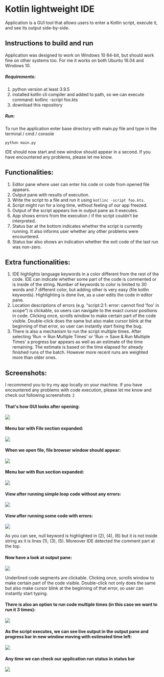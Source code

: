 # Kotlin lightweight IDE 
Application is a GUI tool that allows users to enter a Kotlin script, execute it, and see its output side-by-side.

## Instructions to build and run
Application was designed to work on Windows 10 64-bit, but should work fine on other systems too. For me it works on both Ubuntu 16.04 and Windows 10.

##### Requirements:
1. python version at least 3.9.5
2. installed kotlin cli compiler and added to path, so we can execute command: kotlinc -script foo.kts
3. download this repository

##### Run:
To run the application enter base directory with main.py file and type in the terminal / cmd / console
```
python main.py
```
IDE should now start and new window should appear in a second. If you have encountered any problems, please let me know.


## Functionalities:
1. Editor pane where user can enter his code or code from opened file appears.
2. Output pane with results of execution.
3. Write the script to a file and run it using `kotlinc -script foo.kts`.
4. Script might run for a long time, without feeling of our app freezed.
5. Output of the script appears live in output pane as it executes.
6. App shows errors from the execution / if the script couldn’t be interpreted.
7. Status bar at the bottom indicates whether the script is currently running. It also informs user whether any other problems were encountered.
8. Status bar also shows an indication whether the exit code of the last run was non-zero.

## Extra functionalities:
1. IDE highlights language keywords in a color different from the rest of the code. IDE can indicate whether some part of the code is commented or is inside of the string. Number of keywords to color is limited to 30 words and 7 different color, but adding other is very easy (file kotlin keywords). Highlighting is done live, as a user edits the code in editor pane.
2. Location descriptions of errors (e.g. “script:2:1: error: cannot find 'foo' in scope”) is clickable, so users can navigate to the exact cursor positions in code. Clicking once, scrolls window to make certain part of the code visible. Double-click does the same but also make cursor blink at the beginning of that error, so user can instantly start fixing the bug.
3. There is also a mechanism to run the script multiple times. After selecting 'Run -> Run Multiple Times' or 'Run -> Save & Run Multiple Times' a progress bar appears as well as an estimate of the time remaining. The estimate is based on the time elapsed for already finished runs of the batch. However more recent runs are weighted more than older ones.

## Screenshots:
I recommend you to try my app locally on your machine. If you have encountered any problems with code execution, please let me know and check out following screenshots :)
#### That's how GUI looks after opening:

![](https://github.com/FogInTheFrog/jetbrainsTask/blob/master/screenshots/newfile.png)

#### Menu bar with File section expanded:

![](https://github.com/FogInTheFrog/jetbrainsTask/blob/master/screenshots/menu-bar-file.png)

#### When we open file, file browser window should appear:

![](https://github.com/FogInTheFrog/jetbrainsTask/blob/master/screenshots/open-file.png)

#### Menu bar with Run section expanded:

![](https://github.com/FogInTheFrog/jetbrainsTask/blob/master/screenshots/menu-bar-run.png)

#### View after running simple loop code without any errors:

![](https://github.com/FogInTheFrog/jetbrainsTask/blob/master/screenshots/simple-loop-execution.png)

#### View after running some code with errors:

![](https://github.com/FogInTheFrog/jetbrainsTask/blob/master/screenshots/run-null-safety.png)

As you can see, null keyword is highlighted in (2), (4), (6) but it is not inside string as it is lines (1), (3), (5). Moreover IDE detected the comment part at the top.
#### Now have a look at output pane:

![](https://github.com/FogInTheFrog/jetbrainsTask/blob/master/screenshots/non-zero-exit-code.png)

Underlined code segments are clickable. Clicking once, scrolls window to make certain part of the code visible. Double-click not only does the same but also make cursor blink at the beginning of that error, so user can instantly start typing.
#### There is also an option to run code multiple times (in this case we want to run it 3 times): 

![](https://github.com/FogInTheFrog/jetbrainsTask/blob/master/screenshots/run-script-n-times.png)

#### As the script executes, we can see live output in the output pane and progress bar in new window moving with estimated time left:

![](https://github.com/FogInTheFrog/jetbrainsTask/blob/master/screenshots/run-script-n-times-progressbar.png)

#### Any time we can check our application run status in status bar

![](https://github.com/FogInTheFrog/jetbrainsTask/blob/master/screenshots/run-script-n-times-progressbar-state.png)
